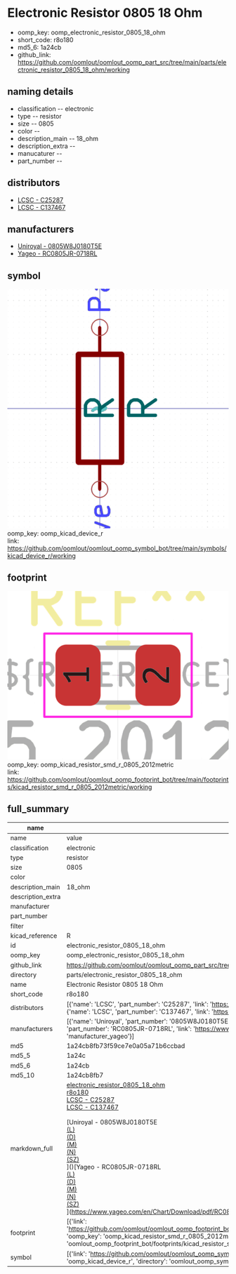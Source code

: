 # Electronic Resistor 0805 18 Ohm

  
* oomp_key: oomp_electronic_resistor_0805_18_ohm 
* short_code: r8o180
* md5_6: 1a24cb  
* github_link: https://github.com/oomlout/oomlout_oomp_part_src/tree/main/parts/electronic_resistor_0805_18_ohm/working  
## naming details
* classification -- electronic
* type -- resistor
* size -- 0805
* color -- 
* description_main -- 18_ohm
* description_extra -- 
* manucaturer -- 
* part_number -- 

## distributors
* [LCSC - C25287](https://lcsc.com/product-detail/C25287.html)  
* [LCSC - C137467](https://lcsc.com/product-detail/C137467.html)  

## manufacturers
* [Uniroyal - 0805W8J0180T5E]()  
* [Yageo - RC0805JR-0718RL](https://www.yageo.com/en/Chart/Download/pdf/RC0805JR-0718RL)  

## symbol

![](symbol/0/working/working_600.png)  
oomp_key: oomp_kicad_device_r  
link: https://github.com/oomlout/oomlout_oomp_symbol_bot/tree/main/symbols/kicad_device_r/working  

## footprint

![](footprint/0/working/working_600.png)  
oomp_key: oomp_kicad_resistor_smd_r_0805_2012metric  
link: https://github.com/oomlout/oomlout_oomp_footprint_bot/tree/main/footprints/kicad_resistor_smd_r_0805_2012metric/working  

## full_summary
| name | value | 
| --- | --- | 
| name | value | 
| classification | electronic | 
| type | resistor | 
| size | 0805 | 
| color |  | 
| description_main | 18_ohm | 
| description_extra |  | 
| manufacturer |  | 
| part_number |  | 
| filter |  | 
| kicad_reference | R | 
| id | electronic_resistor_0805_18_ohm | 
| oomp_key | oomp_electronic_resistor_0805_18_ohm | 
| github_link | https://github.com/oomlout/oomlout_oomp_part_src/tree/main/parts/electronic_resistor_0805_18_ohm/working | 
| directory | parts/electronic_resistor_0805_18_ohm | 
| name | Electronic Resistor 0805 18 Ohm | 
| short_code | r8o180 | 
| distributors | [{'name': 'LCSC', 'part_number': 'C25287', 'link': 'https://lcsc.com/product-detail/C25287.html', 'id': 'distributor_lcsc'}, {'name': 'LCSC', 'part_number': 'C137467', 'link': 'https://lcsc.com/product-detail/C137467.html', 'id': 'distributor_lcsc'}] | 
| manufacturers | [{'name': 'Uniroyal', 'part_number': '0805W8J0180T5E', 'link': '', 'id': 'manufacturer_uniroyal'}, {'name': 'Yageo', 'part_number': 'RC0805JR-0718RL', 'link': 'https://www.yageo.com/en/Chart/Download/pdf/RC0805JR-0718RL', 'id': 'manufacturer_yageo'}] | 
| md5 | 1a24cb8fb73f59ce7e0a05a71b6ccbad | 
| md5_5 | 1a24c | 
| md5_6 | 1a24cb | 
| md5_10 | 1a24cb8fb7 | 
| markdown_full | [electronic_resistor_0805_18_ohm](https://github.com/oomlout/oomlout_oomp_part_src/tree/main/parts/electronic_resistor_0805_18_ohm/working)<br>[r8o180](https://github.com/oomlout/oomlout_oomp_part_src/tree/main/parts/electronic_resistor_0805_18_ohm/working)<br>[LCSC - C25287<br>](https://lcsc.com/product-detail/C25287.html)[LCSC - C137467<br>](https://lcsc.com/product-detail/C137467.html)<br>[Uniroyal - 0805W8J0180T5E<br>[(L)<br>](https://www.lcsc.com/search?q=0805W8J0180T5E)[(D)<br>](https://www.digikey.com/en/products?,keywords=0805W8J0180T5E)[(M)<br>](https://www.mouser.com/Search/Refine?Keyword=0805W8J0180T5E)[(N)<br>](https://www.newark.com/search?st=0805W8J0180T5E)[(SZ)<br>](https://so.szlcsc.com/global.html?k=0805W8J0180T5E)]()[Yageo - RC0805JR-0718RL<br>[(L)<br>](https://www.lcsc.com/search?q=RC0805JR-0718RL)[(D)<br>](https://www.digikey.com/en/products?,keywords=RC0805JR-0718RL)[(M)<br>](https://www.mouser.com/Search/Refine?Keyword=RC0805JR-0718RL)[(N)<br>](https://www.newark.com/search?st=RC0805JR-0718RL)[(SZ)<br>](https://so.szlcsc.com/global.html?k=RC0805JR-0718RL)](https://www.yageo.com/en/Chart/Download/pdf/RC0805JR-0718RL) | 
| footprint | [{'link': 'https://github.com/oomlout/oomlout_oomp_footprint_bot/tree/main/foootprntss/kicad_resistor_smd_r_0805_2012metric', 'oomp_key': 'oomp_kicad_resistor_smd_r_0805_2012metric', 'directory': 'oomlout_oomp_footprint_bot/footprints/kicad_resistor_smd_r_0805_2012metric//working/working.kicad_mod'}] | 
| symbol | [{'link': 'https://github.com/oomlout/oomlout_oomp_symbol_bot/tree/main/symbols/kicad_device_r', 'oomp_key': 'oomp_kicad_device_r', 'directory': 'oomlout_oomp_symbol_bot/symbols/kicad_device_r//working/working.kicad_sym'}] | 
